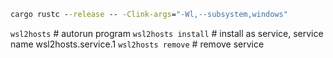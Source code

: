 ```bat
cargo rustc --release -- -Clink-args="-Wl,--subsystem,windows"

```

`wsl2hosts` # autorun program
`wsl2hosts install` # install as service, service name wsl2hosts.service.1
`wsl2hosts remove`  # remove service
```